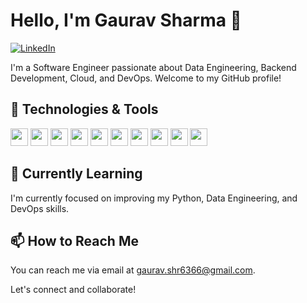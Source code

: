 # Hello, I'm Gaurav Sharma 👋

[![LinkedIn](https://img.shields.io/badge/-LinkedIn-blue?style=flat&logo=linkedin)](https://www.linkedin.com/in/gauravsharma1054)


I'm a Software Engineer passionate about Data Engineering, Backend Development, Cloud, and DevOps. Welcome to my GitHub profile!

## 🔧 Technologies & Tools


<img src="https://img.shields.io/badge/-Python-3776AB?style=flat-square&logo=python&logoColor=white" height="28"> 
<img src="https://img.shields.io/badge/-FastAPI-009688?style=flat-square&logo=fastapi&logoColor=white" height="28"> 
<img src="https://img.shields.io/badge/-Django%20Rest%20Framework-092E20?style=flat-square&logo=django&logoColor=white" height="28"> 
<img src="https://img.shields.io/badge/-Docker-2496ED?style=flat-square&logo=docker&logoColor=white" height="28"> 
<img src="https://img.shields.io/badge/-Terraform-623CE4?style=flat-square&logo=terraform&logoColor=white" height="28">

<img src="https://img.shields.io/badge/-AWS%20SAM-FF9900?style=flat-square&logo=amazon-aws&logoColor=white" height="28">
<img src="https://img.shields.io/badge/PostgreSQL-316192?style=flat-square&logo=postgresql&logoColor=white" height="28">
<img src="https://img.shields.io/badge/Amazon%20DynamoDB-4053D6?style=flat-square&logo=Amazon%20DynamoDB&logoColor=white" height="28">
<img src="https://img.shields.io/badge/AWS%20Lambda-FF9900?style=flat-square&logo=amazon-aws&logoColor=white" height="28">
<img src="https://img.shields.io/badge/AWS%20API%20Gateway-232F3E?style=flat-square&logo=amazon-aws&logoColor=white" height="28">

## 🌱 Currently Learning

I'm currently focused on improving my Python, Data Engineering, and DevOps skills.


## 📫 How to Reach Me

You can reach me via email at [gaurav.shr6366@gmail.com](mailto:gaurav.shr6366@gmail.com).

Let's connect and collaborate!
